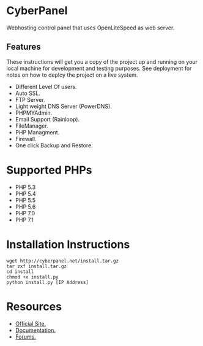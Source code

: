 # CyberPanel

Webhosting control panel that uses OpenLiteSpeed as web server.

## Features

These instructions will get you a copy of the project up and running on your local machine for development and testing purposes. See deployment for notes on how to deploy the project on a live system.

* Different Level Of users.
* Auto SSL.
* FTP Server.
* Light weight DNS Server (PowerDNS).
* PHPMYAdmin.
* Email Support (Rainloop).
* FileManager.
* PHP Managment.
* Firewall.
* One click Backup and Restore.

# Supported PHPs

* PHP 5.3
* PHP 5.4
* PHP 5.5
* PHP 5.6
* PHP 7.0
* PHP 7.1


# Installation Instructions


```
wget http://cyberpanel.net/install.tar.gz
tar zxf install.tar.gz
cd install
chmod +x install.py
python install.py [IP Address]
```

# Resources

* [Official Site.](http://cyberpanel.net)
* [Documentation.](http://docs.cyberpanel.net)
* [Forums.](https://forums.cyberpanel.net)


